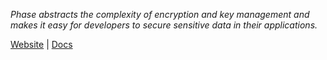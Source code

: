 *Phase abstracts the complexity of encryption and key management and makes it easy for developers to secure sensitive data in their applications.*

[Website](https://phase.dev) |
[Docs](https://docs.phase.dev)
